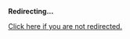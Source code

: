 <!DOCTYPE html>
<html>
<head>
<title>Redirecting...</title>
<link rel="canonical" href="https://blog.jle.im/entry/a-brief-primer-on-classical-and-quantum-mechanics.html.md"/>
<meta http-equiv="content-type" content="text/html; charset=utf-8" />
<script>
(function(i,s,o,g,r,a,m){i['GoogleAnalyticsObject']=r;i[r]=i[r]||function(){
(i[r].q=i[r].q||[]).push(arguments)},i[r].l=1*new Date();a=s.createElement(o),
m=s.getElementsByTagName(o)[0];a.async=1;a.src=g;m.parentNode.insertBefore(a,m)
})(window,document,'script','//www.google-analytics.com/analytics.js','ga');
ga('create', { trackingId: 'UA-443711-8', cookieDomain: 'jle.im', redirect: 'https://blog.jle.im/entry/a-brief-primer-on-classical-and-quantum-mechanics.html.md'});
ga('send', { hitType: 'pageview', hitCallback: function() { document.location.href = 'https://blog.jle.im/entry/a-brief-primer-on-classical-and-quantum-mechanics.html.md'; } });
</script>
</head>
<body>
  <p><strong>Redirecting...</strong></p>
  <p><a href='https://blog.jle.im/entry/a-brief-primer-on-classical-and-quantum-mechanics.html.md'>Click here if you are not redirected.</a></p>
  <script>
    setTimeout(function() { document.location.href = 'https://blog.jle.im/entry/a-brief-primer-on-classical-and-quantum-mechanics.html.md'; }, 1000);
  </script>
</body>
</html>

